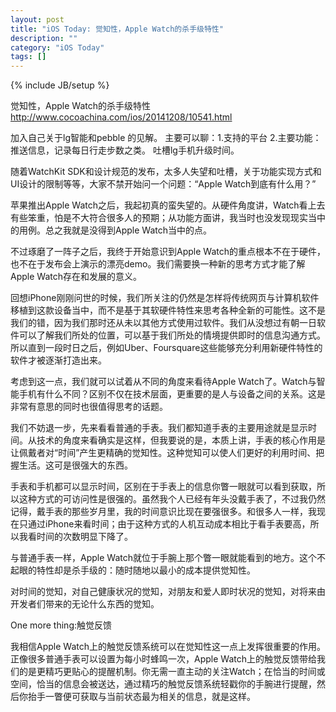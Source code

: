 ```yaml
---
layout: post
title: "iOS Today: 觉知性，Apple Watch的杀手级特性"
description: ""
category: "iOS Today"
tags: []
---
```

{% include JB/setup %}

觉知性，Apple Watch的杀手级特性
http://www.cocoachina.com/ios/20141208/10541.html


加入自己关于lg智能和pebble 的见解。
主要可以聊：1.支持的平台 2.主要功能：推送信息，记录每日行走步数之类。
吐槽lg手机升级时间。

随着WatchKit SDK和设计规范的发布，太多人失望和吐槽，关于功能实现方式和UI设计的限制等等，大家不禁开始问一个问题：“Apple Watch到底有什么用？”

苹果推出Apple Watch之后，我起初真的蛮失望的。从硬件角度讲，Watch看上去有些笨重，怕是不大符合很多人的预期；从功能方面讲，我当时也没发现现实当中的用例。总之我就是没得到Apple Watch当中的点。

不过琢磨了一阵子之后，我终于开始意识到Apple Watch的重点根本不在于硬件，也不在于发布会上演示的漂亮demo。我们需要换一种新的思考方式才能了解Apple Watch存在和发展的意义。

回想iPhone刚刚问世的时候，我们所关注的仍然是怎样将传统网页与计算机软件移植到这款设备当中，而不是基于其软硬件特性来思考各种全新的可能性。这不是我们的错，因为我们那时还从未以其他方式使用过软件。我们从没想过有朝一日软件可以了解我们所处的位置，可以基于我们所处的情境提供即时的信息沟通方式。所以直到一段时日之后，例如Uber、Foursquare这些能够充分利用新硬件特性的软件才被逐渐打造出来。

考虑到这一点，我们就可以试着从不同的角度来看待Apple Watch了。Watch与智能手机有什么不同？区别不仅在技术层面，更重要的是人与设备之间的关系。这是非常有意思的同时也很值得思考的话题。

我们不妨退一步，先来看看普通的手表。我们都知道手表的主要用途就是显示时间。从技术的角度来看确实是这样，但我要说的是，本质上讲，手表的核心作用是让佩戴者对“时间”产生更精确的觉知性。这种觉知可以使人们更好的利用时间、把握生活。这可是很强大的东西。

手表和手机都可以显示时间，区别在于手表上的信息你瞥一眼就可以看到获取，所以这种方式的可访问性是很强的。虽然我个人已经有年头没戴手表了，不过我仍然记得，戴手表的那些岁月里，我的时间意识比现在要强很多。和很多人一样，我现在只通过iPhone来看时间；由于这种方式的人机互动成本相比于看手表要高，所以我看时间的次数明显下降了。

与普通手表一样，Apple Watch就位于手腕上那个瞥一眼就能看到的地方。这个不起眼的特性却是杀手级的：随时随地以最小的成本提供觉知性。

对时间的觉知，对自己健康状况的觉知，对朋友和爱人即时状况的觉知，对将来由开发者们带来的无论什么东西的觉知。

One more thing:触觉反馈

我相信Apple Watch上的触觉反馈系统可以在觉知性这一点上发挥很重要的作用。正像很多普通手表可以设置为每小时蜂鸣一次，Apple Watch上的触觉反馈带给我们的是更精巧更贴心的提醒机制。你无需一直主动的关注Watch；在恰当的时间或空间，恰当的信息会被送达，通过精巧的触觉反馈系统轻戳你的手腕进行提醒，然后你抬手一瞥便可获取与当前状态最为相关的信息，就是这样。

